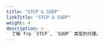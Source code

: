 ```yaml
---
title: "STCP & SUDP"
linkTitle: "STCP & SUDP"
weight: 4
description: >
  了解 frp `STCP`, `SUDP` 类型的代理。
---
```

